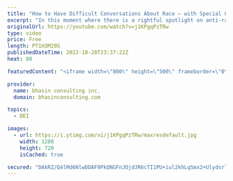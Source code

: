 ```yaml
---
title: "How to Have Difficult Conversations About Race — with Special Guest Misha Glouberman, Part 2"
excerpt: "In this moment where there is a rightful spotlight on anti-racism in the workplace, so many leaders and team members are interested in how to hold constructive and impactful conversations about race, racism and white supremacy — discussions that can often feel intimidating, uncomfortable and difficult."
originalUrl: https://youtube.com/watch?v=j1KPgqPzTRw
type: video
price: Free
length: PT1H3M20S
publishedDateTime: 2022-10-28T23:37:22Z
heat: 80

featuredContent: "<iframe width=\"800\" height=\"500\" frameborder=\"0\" src=\"https://www.youtube.com/embed/j1KPgqPzTRw\" allow=\"accelerometer; autoplay; encrypted-media; gyroscope; picture-in-picture\" allowfullscreen></iframe>"

provider:
  name: bhasin consulting inc.
  domain: bhasinconsulting.com

topics:
  - DEI

images:
  - url: https://i.ytimg.com/vi/j1KPgqPzTRw/maxresdefault.jpg
    width: 1280
    height: 720
    isCached: true

secured: "DAkRZ/Q4lMd6NlwDDAF9PkQNGFnJOjdJR6cTI1PU+iul2khLqSmx2+UlydsrlFCVhcgK0uYT9TrXvL+ybtlJKjMhHGW/PtUvf0P/1VJEPu1LGrI4cQaNukEASJACeuDG89HdXufadUE94N3yiN8r2jkbP6Cl9V7Nn57M7FGPTSaCM/RD05SFRg0B71vrL6AI5V+dsuySb5TzpLjJh+dZ3lnQ1521viJ4eFXjXShrhPM2MNQTxI7+dj7kztjKwBOgvgHU8HolZgZmdX/91tSaDXyaWGWXEU0/NlFlc24WdE3HO2iDXG5NFLd62QlVDfP1CWBimwZWy8b7XUxU1zvgpLlz4FV5kPvapj5VZ0ySxhjaxVNZMQZ2Kt8KNVvbn6YQLjU321A+dkApLNFYlchBW9+roumCn9ZE5fJTWQF3XU0=;yQF0GvArK5+La/VsCZowEg=="
---
```


